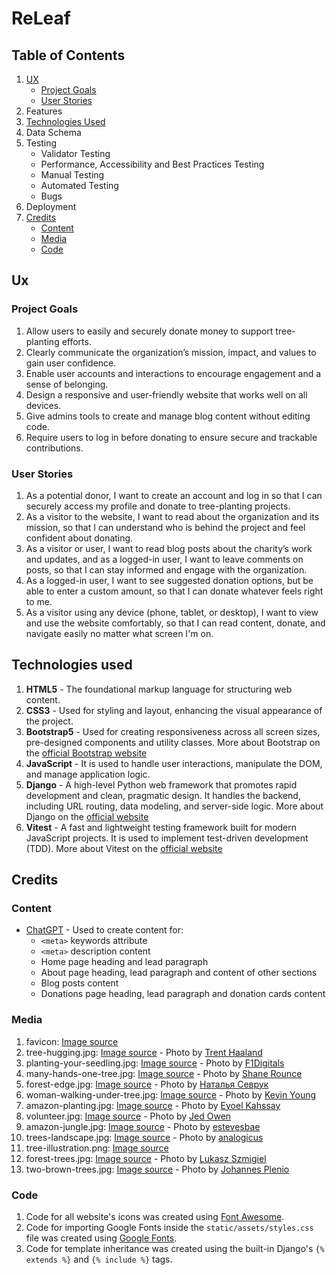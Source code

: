 # ReLeaf
## Table of Contents
1. [UX](#ux)
   - [Project Goals](#project-goals)
   - [User Stories](#user-stories)
2. Features
3. [Technologies Used](#technologies-used)
4. Data Schema
5. Testing
   - Validator Testing
   - Performance, Accessibility and Best Practices Testing
   - Manual Testing
   - Automated Testing
   - Bugs
6. Deployment
7. [Credits](#credits)
   - [Content](#content)
   - [Media](#media)
   - [Code](#code)
## Ux
### Project Goals
1. Allow users to easily and securely donate money to support tree-planting efforts.
2. Clearly communicate the organization’s mission, impact, and values to gain user confidence.
3. Enable user accounts and interactions to encourage engagement and a sense of belonging.
4. Design a responsive and user-friendly website that works well on all devices.
5. Give admins tools to create and manage blog content without editing code.
6. Require users to log in before donating to ensure secure and trackable contributions.
### User Stories
1. As a potential donor, I want to create an account and log in so that I can securely access my profile and donate to tree-planting projects.
2. As a visitor to the website, I want to read about the organization and its mission, so that I can understand who is behind the project and feel confident about donating.
3. As a visitor or user, I want to read blog posts about the charity’s work and updates, and as a logged-in user, I want to leave comments on posts, so that I can stay informed and engage with the organization.
4. As a logged-in user, I want to see suggested donation options, but be able to enter a custom amount, so that I can donate whatever feels right to me.
5. As a visitor using any device (phone, tablet, or desktop), I want to view and use the website comfortably, so that I can read content, donate, and navigate easily no matter what screen I'm on.
## Technologies used
1. **HTML5** - The foundational markup language for structuring web content.
2. **CSS3** - Used for styling and layout, enhancing the visual appearance of the project.
3. **Bootstrap5** - Used for creating responsiveness across all screen sizes, pre-designed components and utility classes. More about Bootstrap on the [official Bootstrap website](https://getbootstrap.com/)
4. **JavaScript** - It is used to handle user interactions, manipulate the DOM, and manage application logic.
5. **Django** - A high-level Python web framework that promotes rapid development and clean, pragmatic design. It handles the backend, including URL routing, data modeling, and server-side logic. More about Django on the [official website](https://www.djangoproject.com/)
6. **Vitest** - A fast and lightweight testing framework built for modern JavaScript projects. It is used to implement test-driven development (TDD). More about Vitest on the [official website](https://vitest.dev/)
## Credits
### Content
- [ChatGPT](https://chatgpt.com/) - Used to create content for:
  - `<meta>` keywords attribute
  - `<meta>` description content
  - Home page heading and lead paragraph
  - About page heading, lead paragraph and content of other sections
  - Blog posts content
  - Donations page heading, lead paragraph and donation cards content
### Media
1. favicon: [Image source](https://icons8.com/icons/set/leaf)
2. tree-hugging.jpg: [Image source](https://unsplash.com/photos/a-person-hugging-a-tree-in-a-forest-yIsjn-IGWqc) - Photo by [Trent Haaland](https://unsplash.com/@trenthaaland)
3. planting-your-seedling.jpg: [Image source](https://pixabay.com/photos/plant-planting-life-nature-natural-7702566/) - Photo by [F1Digitals](https://pixabay.com/users/f1digitals-1568321/)
4. many-hands-one-tree.jpg: [Image source](https://unsplash.com/photos/a-group-of-people-holding-hands-on-top-of-a-tree-DNkoNXQti3c) - Photo by [Shane Rounce](https://unsplash.com/@shanerounce)
5. forest-edge.jpg: [Image source](https://www.pexels.com/photo/lush-springtime-landscape-with-dense-trees-32602818/) - Photo by [Наталья Севрук](https://www.pexels.com/@636238602/)
6. woman-walking-under-tree.jpg: [Image source](https://unsplash.com/photos/woman-walking-under-tree-during-daytime-Z5qD8T3wVvk) - Photo by [Kevin Young](https://unsplash.com/@kevinjyoung)
7. amazon-planting.jpg: [Image source](https://unsplash.com/photos/people-in-yellow-jacket-and-black-backpack-FyCjvyPG9Pg) - Photo by [Eyoel Kahssay](https://unsplash.com/@eyoelkahssay)
8. volunteer.jpg: [Image source](https://unsplash.com/photos/man-in-white-shirt-planting-at-daytime-1JgUGDdcWnM) - Photo by [Jed Owen](https://unsplash.com/@jediahowen)
9. amazon-jungle.jpg: [Image source](https://pixabay.com/photos/body-of-water-nature-tree-river-3228741/) - Photo by [estevesbae](https://pixabay.com/users/estevesbae-8123618/)
10. trees-landscape.jpg: [Image source](https://pixabay.com/photos/meadow-landscape-fruit-trees-7196549/) - Photo by [analogicus](https://pixabay.com/users/analogicus-8164369/)
11. tree-illustration.png: [Image source](https://www.freepik.com/free-vector/autumn-tree-concept-illustration_90470531.htm#fromView=keyword&page=1&position=7&uuid=06aedf97-6c80-481b-9f07-2202c2fac22b&query=Tree+Illustration)
12. forest-trees.jpg: [Image source](https://unsplash.com/photos/forest-trees-jFCViYFYcus) - Photo by [Lukasz Szmigiel](https://unsplash.com/@szmigieldesign)
13. two-brown-trees.jpg: [Image source](https://www.pexels.com/photo/two-brown-trees-1632790/) - Photo by [Johannes Plenio](https://www.pexels.com/@jplenio/)
### Code
1. Code for all website's icons was created using [Font Awesome](https://fontawesome.com/).
2. Code for importing Google Fonts inside the `static/assets/styles.css` file was created using [Google Fonts](https://fonts.google.com/).
3. Code for template inheritance was created using the built-in Django's `{% extends %}` and `{% include %}` tags.
